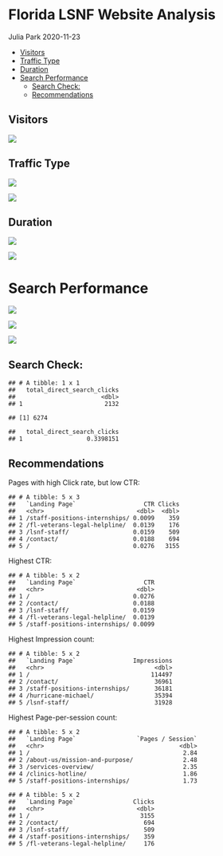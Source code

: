Florida LSNF Website Analysis
================
Julia Park
2020-11-23

  - [Visitors](#visitors)
  - [Traffic Type](#traffic-type)
  - [Duration](#duration)
  - [Search Performance](#search-performance)
      - [Search Check:](#search-check)
      - [Recommendations](#recommendations)

## Visitors

![](Florida_LSNF_files/figure-gfm/unnamed-chunk-3-1.png)<!-- -->

## Traffic Type

![](Florida_LSNF_files/figure-gfm/unnamed-chunk-4-1.png)<!-- -->

![](Florida_LSNF_files/figure-gfm/unnamed-chunk-5-1.png)<!-- -->

## Duration

![](Florida_LSNF_files/figure-gfm/unnamed-chunk-7-1.png)<!-- -->

![](Florida_LSNF_files/figure-gfm/unnamed-chunk-8-1.png)<!-- -->

# Search Performance

![](Florida_LSNF_files/figure-gfm/unnamed-chunk-10-1.png)<!-- -->

![](Florida_LSNF_files/figure-gfm/unnamed-chunk-11-1.png)<!-- -->

![](Florida_LSNF_files/figure-gfm/unnamed-chunk-12-1.png)<!-- -->

## Search Check:

    ## # A tibble: 1 x 1
    ##   total_direct_search_clicks
    ##                        <dbl>
    ## 1                       2132

    ## [1] 6274

    ##   total_direct_search_clicks
    ## 1                  0.3398151

## Recommendations

Pages with high Click rate, but low CTR:

    ## # A tibble: 5 x 3
    ##   `Landing Page`                   CTR Clicks
    ##   <chr>                          <dbl>  <dbl>
    ## 1 /staff-positions-internships/ 0.0099    359
    ## 2 /fl-veterans-legal-helpline/  0.0139    176
    ## 3 /lsnf-staff/                  0.0159    509
    ## 4 /contact/                     0.0188    694
    ## 5 /                             0.0276   3155

Highest CTR:

    ## # A tibble: 5 x 2
    ##   `Landing Page`                   CTR
    ##   <chr>                          <dbl>
    ## 1 /                             0.0276
    ## 2 /contact/                     0.0188
    ## 3 /lsnf-staff/                  0.0159
    ## 4 /fl-veterans-legal-helpline/  0.0139
    ## 5 /staff-positions-internships/ 0.0099

Highest Impression count:

    ## # A tibble: 5 x 2
    ##   `Landing Page`                Impressions
    ##   <chr>                               <dbl>
    ## 1 /                                  114497
    ## 2 /contact/                           36961
    ## 3 /staff-positions-internships/       36181
    ## 4 /hurricane-michael/                 35394
    ## 5 /lsnf-staff/                        31928

Highest Page-per-session count:

    ## # A tibble: 5 x 2
    ##   `Landing Page`                 `Pages / Session`
    ##   <chr>                                      <dbl>
    ## 1 /                                           2.84
    ## 2 /about-us/mission-and-purpose/              2.48
    ## 3 /services-overview/                         2.35
    ## 4 /clinics-hotline/                           1.86
    ## 5 /staff-positions-internships/               1.73

    ## # A tibble: 5 x 2
    ##   `Landing Page`                Clicks
    ##   <chr>                          <dbl>
    ## 1 /                               3155
    ## 2 /contact/                        694
    ## 3 /lsnf-staff/                     509
    ## 4 /staff-positions-internships/    359
    ## 5 /fl-veterans-legal-helpline/     176
